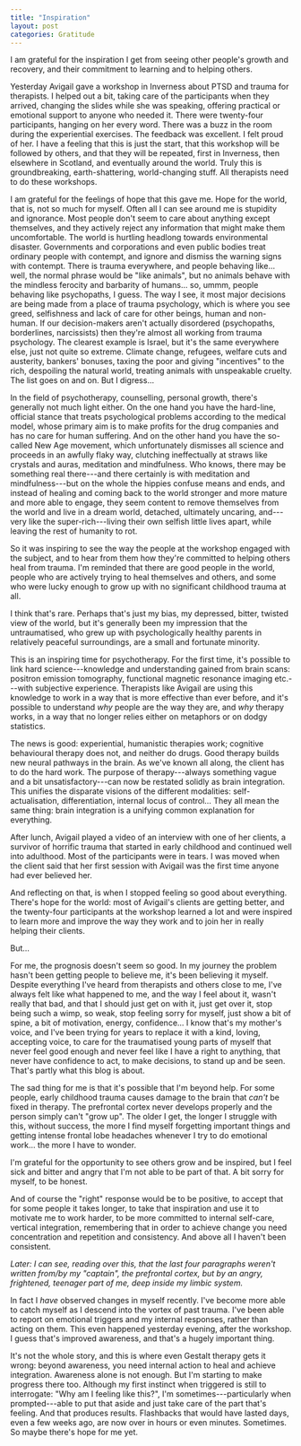 ```yaml
---
title: "Inspiration"
layout: post
categories: Gratitude
---
```


I am grateful for the inspiration I get from seeing other people's growth and recovery, and their commitment to learning and to helping others.

Yesterday Avigail gave a workshop in Inverness about PTSD and trauma for therapists. I helped out a bit, taking care of the participants when they arrived, changing the slides while she was speaking, offering practical or emotional support to anyone who needed it. There were twenty-four participants, hanging on her every word. There was a buzz in the room during the experiential exercises. The feedback was excellent. I felt proud of her. I have a feeling that this is just the start, that this workshop will be followed by others, and that they will be repeated, first in Inverness, then elsewhere in Scotland, and eventually around the world. Truly this is groundbreaking, earth-shattering, world-changing stuff. All therapists need to do these workshops.

I am grateful for the feelings of hope that this gave me. Hope for the world, that is, not so much for myself. Often all I can see around me is stupidity and ignorance. Most people don't seem to care about anything except themselves, and they actively reject any information that might make them uncomfortable. The world is hurtling headlong towards environmental disaster. Governments and corporations and even public bodies treat ordinary people with contempt, and ignore and dismiss the warning signs with contempt. There is trauma everywhere, and people behaving like... well, the normal phrase would be "like animals", but no animals behave with the mindless ferocity and barbarity of humans... so, ummm, people behaving like psychopaths, I guess. The way I see, it most major decisions are being made from a place of trauma psychology, which is where you see greed, selfishness and lack of care for other beings, human and non-human. If our decision-makers aren't actually disordered (psychopaths, borderlines, narcissists) then they're almost all working from trauma psychology. The clearest example is Israel, but it's the same everywhere else, just not quite so extreme. Climate change, refugees, welfare cuts and austerity, bankers' bonuses, taxing the poor and giving "incentives" to the rich, despoiling the natural world, treating animals with unspeakable cruelty. The list goes on and on. But I digress…

In the field of psychotherapy, counselling, personal growth, there's generally not much light either. On the one hand you have the hard-line, official stance that treats psychological problems according to the medical model, whose primary aim is to make profits for the drug companies and has no care for human suffering. And on the other hand you have the so-called New Age movement, which unfortunately dismisses all science and proceeds in an awfully flaky way, clutching ineffectually at straws like crystals and auras, meditation and mindfulness. Who knows, there may be something real there---and there certainly is with meditation and mindfulness---but on the whole the hippies confuse means and ends, and instead of healing and coming back to the world stronger and more mature and more able to engage, they seem content to remove themselves from the world and live in a dream world, detached, ultimately uncaring, and---very like the super-rich---living their own selfish little lives apart, while leaving the rest of humanity to rot.

So it was inspiring to see the way the people at the workshop engaged with the subject, and to hear from them how they're committed to helping others heal from trauma. I'm reminded that there are good people in the world, people who are actively trying to heal themselves and others, and some who were lucky enough to grow up with no significant childhood trauma at all.

I think that's rare. Perhaps that's just my bias, my depressed, bitter, twisted view of the world, but it's generally been my impression that the untraumatised, who grew up with psychologically healthy parents in relatively peaceful surroundings, are a small and fortunate minority.

This is an inspiring time for psychotherapy. For the first time, it's possible to link hard science---knowledge and understanding gained from brain scans: positron emission tomography, functional magnetic resonance imaging etc.---with subjective experience. Therapists like Avigail are using this knowledge to work in a way that is more effective than ever before, and it's possible to understand *why* people are the way they are, and *why* therapy works, in a way that no longer relies either on metaphors or on dodgy statistics.

The news is good: experiential, humanistic therapies work; cognitive behavioural therapy does not, and neither do drugs. Good therapy builds new neural pathways in the brain. As we've known all along, the client has to do the hard work. The purpose of therapy---always something vague and a bit unsatisfactory---can now be restated solidly as brain integration. This unifies the disparate visions of the different modalities: self-actualisation, differentiation, internal locus of control… They all mean the same thing: brain integration is a unifying common explanation for everything.

After lunch, Avigail played a video of an interview with one of her clients, a survivor of horrific trauma that started in early childhood and continued well into adulthood. Most of the participants were in tears. I was moved when the client said that her first session with Avigail was the first time anyone had ever believed her.

And reflecting on that, is when I stopped feeling so good about everything. There's hope for the world: most of Avigail's clients are getting better, and the twenty-four participants at the workshop learned a lot and were inspired to learn more and improve the way they work and to join her in really helping their clients.

But…

For me, the prognosis doesn't seem so good. In my journey the problem hasn't been getting people to believe me, it's been believing it myself. Despite everything I've heard from therapists and others close to me, I've always felt like what happened to me, and the way I feel about it, wasn't really that bad, and that I should just get on with it, just get over it, stop being such a wimp, so weak, stop feeling sorry for myself, just show a bit of spine, a bit of motivation, energy, confidence... I know that's my mother's voice, and I've been trying for years to replace it with a kind, loving, accepting voice, to care for the traumatised young parts of myself that never feel good enough and never feel like I have a right to anything, that never have confidence to act, to make decisions, to stand up and be seen. That's partly what this blog is about.

The sad thing for me is that it's possible that I'm beyond help. For some people, early childhood trauma causes damage to the brain that *can't* be fixed in therapy. The prefrontal cortex never develops properly and the person simply can't "grow up". The older I get, the longer I struggle with this, without success, the more I find myself forgetting important things and getting intense frontal lobe headaches whenever I try to do emotional work… the more I have to wonder.

I'm grateful for the opportunity to see others grow and be inspired, but I feel sick and bitter and angry that I'm not able to be part of that. A bit sorry for myself, to be honest.

And of course the "right" response would be to be positive, to accept that for some people it takes longer, to take that inspiration and use it to motivate me to work harder, to be more committed to internal self-care, vertical integration, remembering that in order to achieve change you need concentration and repetition and consistency. And above all I haven't been consistent.

_Later: I can see, reading over this, that the last four paragraphs weren't written from/by my "captain", the prefrontal cortex, but by an angry, frightened, teenager part of me, deep inside my limbic system._

In fact I _have_ observed changes in myself recently. I've become more able to catch myself as I descend into the vortex of past trauma. I've been able to report on emotional triggers and my internal responses, rather than acting on them. This even happened yesterday evening, after the workshop. I guess that's improved awareness, and that's a hugely important thing.

It's not the whole story, and this is where even Gestalt therapy gets it wrong: beyond awareness, you need internal action to heal and achieve integration. Awareness alone is not enough. But I'm starting to make progress there too. Although my first instinct when triggered is still to interrogate: "Why am I feeling like this?", I'm sometimes---particularly when prompted---able to put that aside and just take care of the part that's feeling. And that produces results. Flashbacks that would have lasted days, even a few weeks ago, are now over in hours or even minutes. Sometimes. So maybe there's hope for me yet.

